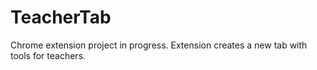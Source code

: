 # TeacherTab
Chrome extension project in progress. Extension creates a new tab with tools for teachers.
